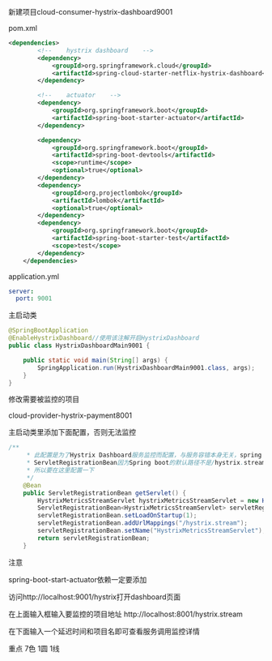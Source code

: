 

新建项目cloud-consumer-hystrix-dashboard9001



pom.xml

```xml
<dependencies>
        <!--    hystrix dashboard    -->
        <dependency>
            <groupId>org.springframework.cloud</groupId>
            <artifactId>spring-cloud-starter-netflix-hystrix-dashboard</artifactId>
        </dependency>

        <!--    actuator    -->
        <dependency>
            <groupId>org.springframework.boot</groupId>
            <artifactId>spring-boot-starter-actuator</artifactId>
        </dependency>

        <dependency>
            <groupId>org.springframework.boot</groupId>
            <artifactId>spring-boot-devtools</artifactId>
            <scope>runtime</scope>
            <optional>true</optional>
        </dependency>
        <dependency>
            <groupId>org.projectlombok</groupId>
            <artifactId>lombok</artifactId>
            <optional>true</optional>
        </dependency>
        <dependency>
            <groupId>org.springframework.boot</groupId>
            <artifactId>spring-boot-starter-test</artifactId>
            <scope>test</scope>
        </dependency>
    </dependencies>
```



application.yml

```yaml
server:
  port: 9001
```



主启动类

```java
@SpringBootApplication
@EnableHystrixDashboard//使用该注解开启HystrixDashboard
public class HystrixDashboardMain9001 {

    public static void main(String[] args) {
        SpringApplication.run(HystrixDashboardMain9001.class, args);
    }
}
```





修改需要被监控的项目

cloud-provider-hystrix-payment8001



主启动类里添加下面配置，否则无法监控

```java
/**
     * 此配置是为了Hystrix Dashboard服务监控而配置，与服务容错本身无关，spring cloud升级后留下的坑
     * ServletRegistrationBean因为Spring boot的默认路径不是/hystrix.stream
     * 所以要在这里配置一下
     */
    @Bean
    public ServletRegistrationBean getServlet() {
        HystrixMetricsStreamServlet hystrixMetricsStreamServlet = new HystrixMetricsStreamServlet();
        ServletRegistrationBean<HystrixMetricsStreamServlet> servletRegistrationBean = new ServletRegistrationBean<>(hystrixMetricsStreamServlet);
        servletRegistrationBean.setLoadOnStartup(1);
        servletRegistrationBean.addUrlMappings("/hystrix.stream");
        servletRegistrationBean.setName("HystrixMetricsStreamServlet");
        return servletRegistrationBean;
    }
```





注意

spring-boot-start-actuator依赖一定要添加





访问http://localhost:9001/hystrix打开dashboard页面



在上面输入框输入要监控的项目地址 http://localhost:8001/hystrix.stream

在下面输入一个延迟时间和项目名即可查看服务调用监控详情



重点 7色 1圆 1线